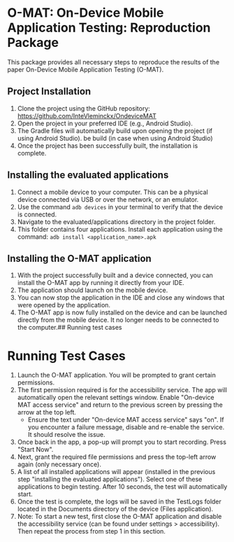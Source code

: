 # O-MAT: On-Device Mobile Application Testing: Reproduction Package

This package provides all necessary steps to reproduce the results of the paper On-Device Mobile Application Testing (O-MAT).

## Project Installation

1) Clone the project using the GitHub repository: https://github.com/InteVleminckx/OndeviceMAT
2) Open the project in your preferred IDE (e.g., Android Studio).
3) The Gradle files will automatically build upon opening the project (if using Android Studio). be build (in case when using Android Studio)
4) Once the project has been successfully built, the installation is complete.

## Installing the evaluated applications

1) Connect a mobile device to your computer. This can be a physical device connected via USB or over the network, or an emulator.
2) Use the command ```adb devices``` in your terminal to verify that the device is connected.
3) Navigate to the evaluated/applications directory in the project folder.
4) This folder contains four applications. Install each application using the command: ```adb install <application_name>.apk```

## Installing the O-MAT application

1) With the project successfully built and a device connected, you can install the O-MAT app by running it directly from your IDE.
2) The application should launch on the mobile device.
3) You can now stop the application in the IDE and close any windows that were opened by the application.
4) The O-MAT app is now fully installed on the device and can be launched directly from the mobile device. It no longer needs to be connected to the computer.## Running test cases

# Running Test Cases

1) Launch the O-MAT application. You will be prompted to grant certain permissions.
2) The first permission required is for the accessibility service. The app will automatically open the relevant settings window. Enable "On-device MAT access service" and return to the previous screen by pressing the arrow at the top left.
   - Ensure the text under "On-device MAT access service" says "on". If you encounter a failure message, disable and re-enable the service. It should resolve the issue.
3) Once back in the app, a pop-up will prompt you to start recording. Press "Start Now".
4) Next, grant the required file permissions and press the top-left arrow again (only necessary once).
5) A list of all installed applications will appear (installed in the previous step "installing the evaluated applications"). Select one of these applications to begin testing. After 10 seconds, the test will automatically start.
6) Once the test is complete, the logs will be saved in the TestLogs folder located in the Documents directory of the device (Files application).
7) Note: To start a new test, first close the O-MAT application and disable the accessibility service (can be found under settings > accessibility). Then repeat the process from step 1 in this section.